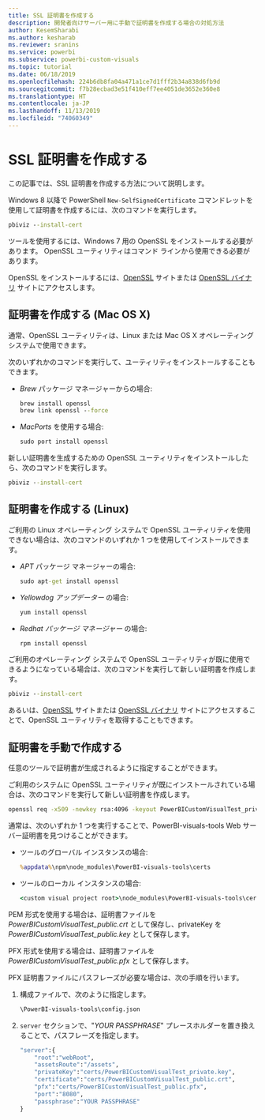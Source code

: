 ```yaml
---
title: SSL 証明書を作成する
description: 開発者向けサーバー用に手動で証明書を作成する場合の対処方法
author: KesemSharabi
ms.author: kesharab
ms.reviewer: sranins
ms.service: powerbi
ms.subservice: powerbi-custom-visuals
ms.topic: tutorial
ms.date: 06/18/2019
ms.openlocfilehash: 224b6db8fa04a471a1ce7d1fff2b34a838d6fb9d
ms.sourcegitcommit: f7b28ecbad3e51f410eff7ee4051de3652e360e8
ms.translationtype: HT
ms.contentlocale: ja-JP
ms.lasthandoff: 11/13/2019
ms.locfileid: "74060349"
---
```

# <a name="create-an-ssl-certificate"></a>SSL 証明書を作成する

この記事では、SSL 証明書を作成する方法について説明します。

Windows 8 以降で PowerShell `New-SelfSignedCertificate` コマンドレットを使用して証明書を作成するには、次のコマンドを実行します。

```cmd
pbiviz --install-cert
```

ツールを使用するには、Windows 7 用の OpenSSL をインストールする必要があります。 OpenSSL ユーティリティはコマンド ラインから使用できる必要があります。

OpenSSL をインストールするには、[OpenSSL](https://www.openssl.org) サイトまたは [OpenSSL バイナリ](https://wiki.openssl.org/index.php/Binaries) サイトにアクセスします。

## <a name="create-a-certificate-mac-os-x"></a>証明書を作成する (Mac OS X)

通常、OpenSSL ユーティリティは、Linux または Mac OS X オペレーティング システムで使用できます。

次のいずれかのコマンドを実行して、ユーティリティをインストールすることもできます。

* *Brew* パッケージ マネージャーからの場合:

    ```cmd
    brew install openssl
    brew link openssl --force
    ```

* *MacPorts* を使用する場合:

    ```cmd
    sudo port install openssl
    ```

新しい証明書を生成するための OpenSSL ユーティリティをインストールしたら、次のコマンドを実行します。

```cmd
pbiviz --install-cert
```

## <a name="create-a-certificate-linux"></a>証明書を作成する (Linux)

ご利用の Linux オペレーティング システムで OpenSSL ユーティリティを使用できない場合は、次のコマンドのいずれか 1 つを使用してインストールできます。

* *APT* パッケージ マネージャーの場合:

    ```cmd
    sudo apt-get install openssl
    ```

* *Yellowdog アップデーター* の場合:

    ```cmd
    yum install openssl
    ```

* *Redhat パッケージ マネージャー* の場合:

    ```cmd
    rpm install openssl
    ```

ご利用のオペレーティング システムで OpenSSL ユーティリティが既に使用できるようになっている場合は、次のコマンドを実行して新しい証明書を作成します。

```cmd
pbiviz --install-cert
```

あるいは、[OpenSSL](https://www.openssl.org) サイトまたは [OpenSSL バイナリ](https://wiki.openssl.org/index.php/Binaries) サイトにアクセスすることで、OpenSSL ユーティリティを取得することもできます。

## <a name="generate-the-certificate-manually"></a>証明書を手動で作成する

任意のツールで証明書が生成されるように指定することができます。

ご利用のシステムに OpenSSL ユーティリティが既にインストールされている場合は、次のコマンドを実行して新しい証明書を作成します。

```cmd
openssl req -x509 -newkey rsa:4096 -keyout PowerBICustomVisualTest_private.key -out PowerBICustomVisualTest_public.crt -days 365
```

通常は、次のいずれか 1 つを実行することで、PowerBI-visuals-tools Web サーバー証明書を見つけることができます。

* ツールのグローバル インスタンスの場合:

    ```cmd
    %appdata%\npm\node_modules\PowerBI-visuals-tools\certs
    ```

* ツールのローカル インスタンスの場合:

    ```cmd
    <custom visual project root>\node_modules\PowerBI-visuals-tools\certs
    ```

PEM 形式を使用する場合は、証明書ファイルを *PowerBICustomVisualTest_public.crt* として保存し、privateKey を *PowerBICustomVisualTest_public.key* として保存します。

PFX 形式を使用する場合は、証明書ファイルを *PowerBICustomVisualTest_public.pfx* として保存します。

PFX 証明書ファイルにパスフレーズが必要な場合は、次の手順を行います。
1. 構成ファイルで、次のように指定します。

    ```cmd
    \PowerBI-visuals-tools\config.json
    ```

1. `server` セクションで、"*YOUR PASSPHRASE*" プレースホルダーを置き換えることで、パスフレーズを指定します。

    ```cmd
    "server":{
        "root":"webRoot",
        "assetsRoute":"/assets",
        "privateKey":"certs/PowerBICustomVisualTest_private.key",
        "certificate":"certs/PowerBICustomVisualTest_public.crt",
        "pfx":"certs/PowerBICustomVisualTest_public.pfx",
        "port":"8080",
        "passphrase":"YOUR PASSPHRASE"
    }
    ```